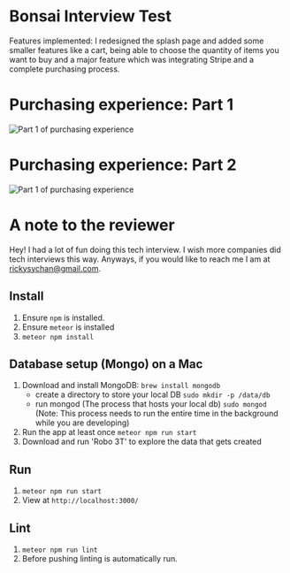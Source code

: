 # Bonsai Interview Test

Features implemented: I redesigned the splash page and added some smaller features like a cart, being able to choose the quantity of items you want to buy and a major feature which was integrating Stripe and a complete purchasing process.

# Purchasing experience: Part 1
![Part 1 of purchasing experience](https://github.com/rickysychan/interview-test/blob/master/docs/part1.gif)
# Purchasing experience: Part 2
![Part 1 of purchasing experience](https://github.com/rickysychan/interview-test/blob/master/docs/part2.gif)

# A note to the reviewer
Hey! I had a lot of fun doing this tech interview. I wish more companies did tech interviews this way. Anyways, if you would like to reach me I am at rickysychan@gmail.com. 


## Install
1. Ensure `npm` is installed.
2. Ensure `meteor` is installed
3. `meteor npm install`

## Database setup (Mongo) on a Mac
1. Download and install MongoDB: `brew install mongodb`
    - create a directory to store your local DB `sudo mkdir -p /data/db`
    - run mongod (The process that hosts your local db) `sudo mongod` (Note: This process needs to run the entire time in the background while you are developing)
2. Run the app at least once `meteor npm run start`
3. Download and run 'Robo 3T' to explore the data that gets created

## Run
1. `meteor npm run start`
2. View at `http://localhost:3000/`

## Lint
1. `meteor npm run lint`
2. Before pushing linting is automatically run.
